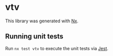 # vtv

This library was generated with [Nx](https://nx.dev).

## Running unit tests

Run `nx test vtv` to execute the unit tests via [Jest](https://jestjs.io).
